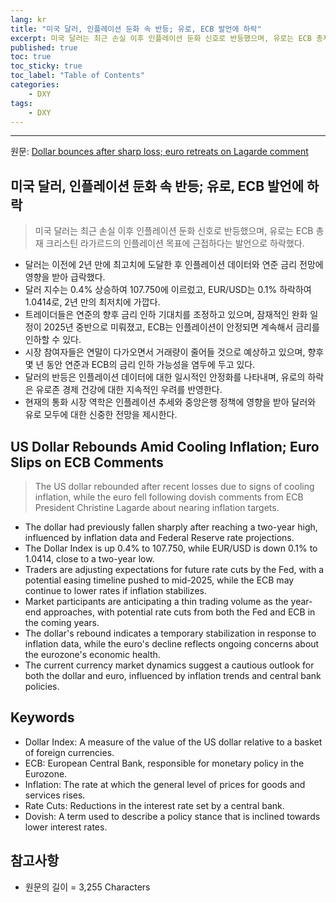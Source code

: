 ```yaml
---
lang: kr
title: "미국 달러, 인플레이션 둔화 속 반등; 유로, ECB 발언에 하락"
excerpt: 미국 달러는 최근 손실 이후 인플레이션 둔화 신호로 반등했으며, 유로는 ECB 총재 크리스틴 라가르드의 인플레이션 목표에 근접하다는 발언으로 하락했다.
published: true
toc: true
toc_sticky: true
toc_label: "Table of Contents"
categories:
    - DXY
tags:
    - DXY
---
```


---

  원문: [Dollar bounces after sharp loss; euro retreats on Lagarde comment](https://www.investing.com/news/forex-news/dollar-bounces-after-sharp-loss-euro-retreats-on-lagarde-comment-3786403)

## 미국 달러, 인플레이션 둔화 속 반등; 유로, ECB 발언에 하락

> 미국 달러는 최근 손실 이후 인플레이션 둔화 신호로 반등했으며, 유로는 ECB 총재 크리스틴 라가르드의 인플레이션 목표에 근접하다는 발언으로 하락했다.


- 달러는 이전에 2년 만에 최고치에 도달한 후 인플레이션 데이터와 연준 금리 전망에 영향을 받아 급락했다.
- 달러 지수는 0.4% 상승하여 107.750에 이르렀고, EUR/USD는 0.1% 하락하여 1.0414로, 2년 만의 최저치에 가깝다.
- 트레이더들은 연준의 향후 금리 인하 기대치를 조정하고 있으며, 잠재적인 완화 일정이 2025년 중반으로 미뤄졌고, ECB는 인플레이션이 안정되면 계속해서 금리를 인하할 수 있다.
- 시장 참여자들은 연말이 다가오면서 거래량이 줄어들 것으로 예상하고 있으며, 향후 몇 년 동안 연준과 ECB의 금리 인하 가능성을 염두에 두고 있다.
- 달러의 반등은 인플레이션 데이터에 대한 일시적인 안정화를 나타내며, 유로의 하락은 유로존 경제 건강에 대한 지속적인 우려를 반영한다.
- 현재의 통화 시장 역학은 인플레이션 추세와 중앙은행 정책에 영향을 받아 달러와 유로 모두에 대한 신중한 전망을 제시한다.

## US Dollar Rebounds Amid Cooling Inflation; Euro Slips on ECB Comments

> The US dollar rebounded after recent losses due to signs of cooling inflation, while the euro fell following dovish comments from ECB President Christine Lagarde about nearing inflation targets.


- The dollar had previously fallen sharply after reaching a two-year high, influenced by inflation data and Federal Reserve rate projections.
- The Dollar Index is up 0.4% to 107.750, while EUR/USD is down 0.1% to 1.0414, close to a two-year low.
- Traders are adjusting expectations for future rate cuts by the Fed, with a potential easing timeline pushed to mid-2025, while the ECB may continue to lower rates if inflation stabilizes.
- Market participants are anticipating a thin trading volume as the year-end approaches, with potential rate cuts from both the Fed and ECB in the coming years.
- The dollar's rebound indicates a temporary stabilization in response to inflation data, while the euro's decline reflects ongoing concerns about the eurozone's economic health.
- The current currency market dynamics suggest a cautious outlook for both the dollar and euro, influenced by inflation trends and central bank policies.

## Keywords

- Dollar Index: A measure of the value of the US dollar relative to a basket of foreign currencies.
- ECB: European Central Bank, responsible for monetary policy in the Eurozone.
- Inflation: The rate at which the general level of prices for goods and services rises.
- Rate Cuts: Reductions in the interest rate set by a central bank.
- Dovish: A term used to describe a policy stance that is inclined towards lower interest rates.

## 참고사항

- 원문의 길이 = 3,255 Characters

